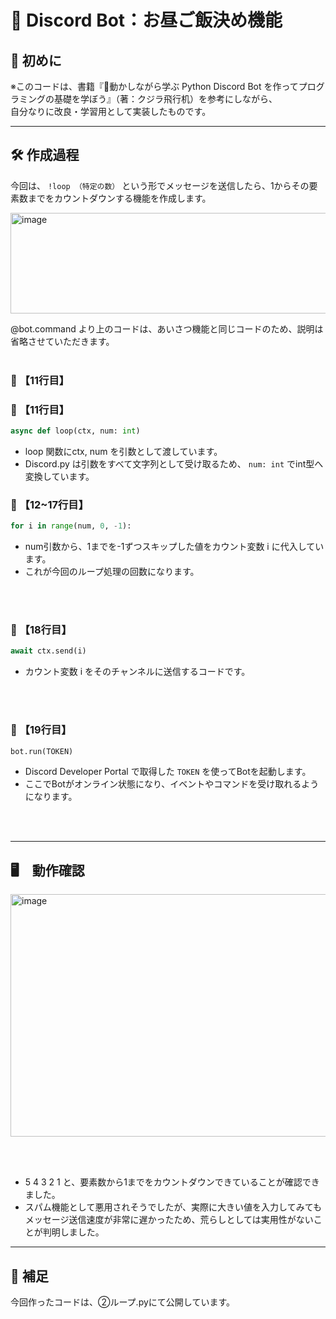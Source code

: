 # 🤖 Discord Bot：お昼ご飯決め機能

## 🔰 初めに  
※このコードは、書籍『📘動かしながら学ぶ Python Discord Bot を作ってプログラミングの基礎を学ぼう』（著：クジラ飛行机）を参考にしながら、  
自分なりに改良・学習用として実装したものです。

---

## 🛠 作成過程  
今回は、 `!loop （特定の数）` という形でメッセージを送信したら、1からその要素数までをカウントダウンする機能を作成します。

<img width="816" height="161" alt="image" src="https://github.com/user-attachments/assets/b5ee58c3-be7c-4e46-896f-b521552e4999" />



@bot.command より上のコードは、あいさつ機能と同じコードのため、説明は省略させていただきます。
<br></br>

### 📗 【11行目】

### 📗 【11行目】

```python
async def loop(ctx, num: int)
```

- loop 関数にctx, num を引数として渡しています。
- Discord.py は引数をすべて文字列として受け取るため、 `num: int`  でint型へ変換しています。


### 📗 【12~17行目】

```python
for i in range(num, 0, -1):
```

- num引数から、1までを-1ずつスキップした値をカウント変数 i に代入しています。
- これが今回のループ処理の回数になります。

<br></br>

### 📗 【18行目】

```python
await ctx.send(i)
```

- カウント変数 i をそのチャンネルに送信するコードです。

<br></br>


### 📗 【19行目】

```python
bot.run(TOKEN)
```

- Discord Developer Portal で取得した `TOKEN` を使ってBotを起動します。
- ここでBotがオンライン状態になり、イベントやコマンドを受け取れるようになります。

<br></br>

---

## 🖥️　動作確認

<img width="1114" height="388" alt="image" src="https://github.com/user-attachments/assets/d8f52ba0-1bf7-4e17-9203-c7a3249d8adc" />


<br></br>

- 5 4 3 2 1 と、要素数から1までをカウントダウンできていることが確認できました。
- スパム機能として悪用されそうでしたが、実際に大きい値を入力してみてもメッセージ送信速度が非常に遅かったため、荒らしとしては実用性がないことが判明しました。

---

## 📌 補足
今回作ったコードは、➁ループ.pyにて公開しています。
